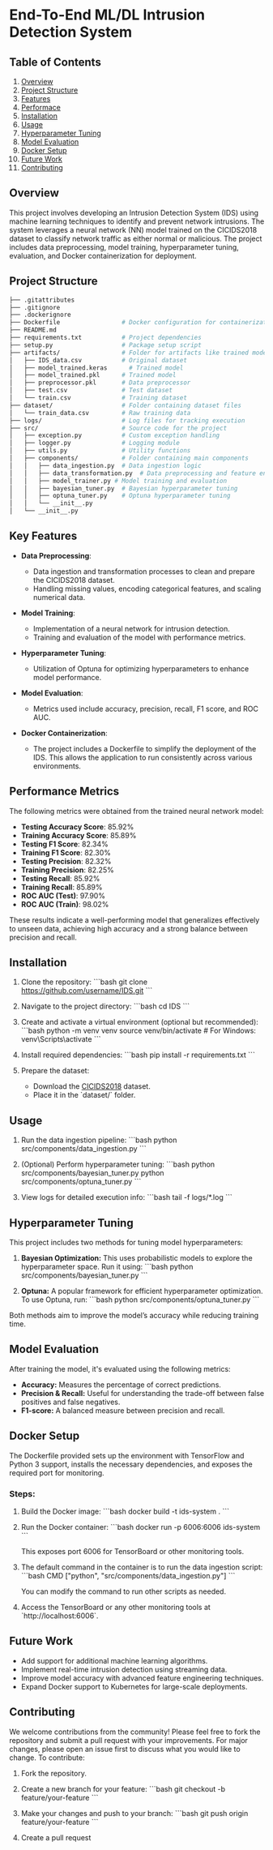 # End-To-End ML/DL Intrusion Detection System

## Table of Contents
1. [Overview](#overview)
2. [Project Structure](#project-structure)
3. [Features](#key-features)
4. [Performace](#performance-metrics)
5. [Installation](#installation)
6. [Usage](#usage)
7. [Hyperparameter Tuning](#hyperparameter-tuning)
8. [Model Evaluation](#model-evaluation)
9. [Docker Setup](#docker-setup)
10. [Future Work](#future-work)
11. [Contributing](#contributing)


## Overview

This project involves developing an Intrusion Detection System (IDS) using machine learning techniques to identify and prevent network intrusions. The system leverages a neural network (NN) model trained on the CICIDS2018 dataset to classify network traffic as either normal or malicious. The project includes data preprocessing, model training, hyperparameter tuning, evaluation, and Docker containerization for deployment.

## Project Structure
``` bash
├── .gitattributes
├── .gitignore
├── .dockerignore
├── Dockerfile                 # Docker configuration for containerization
├── README.md
├── requirements.txt           # Project dependencies
├── setup.py                   # Package setup script
├── artifacts/                 # Folder for artifacts like trained models and preprocessed data
│   ├── IDS_data.csv           # Original dataset
│   ├── model_trained.keras      # Trained model
│   ├── model_trained.pkl      # Trained model
│   ├── preprocessor.pkl       # Data preprocessor
│   ├── test.csv               # Test dataset
│   └── train.csv              # Training dataset
├── dataset/                   # Folder containing dataset files
│   └── train_data.csv         # Raw training data
├── logs/                      # Log files for tracking execution 
├── src/                       # Source code for the project
│   ├── exception.py           # Custom exception handling
│   ├── logger.py              # Logging module
│   ├── utils.py               # Utility functions
│   ├── components/            # Folder containing main components
│   │   ├── data_ingestion.py  # Data ingestion logic
│   │   ├── data_transformation.py  # Data preprocessing and feature engineering
│   │   ├── model_trainer.py # Model training and evaluation
│   │   ├── bayesian_tuner.py  # Bayesian hyperparameter tuning
│   │   ├── optuna_tuner.py    # Optuna hyperparameter tuning
│   │   └── __init__.py
│   └── __init__.py
```



## Key Features

- **Data Preprocessing**: 
  - Data ingestion and transformation processes to clean and prepare the CICIDS2018 dataset.
  - Handling missing values, encoding categorical features, and scaling numerical data.
  
- **Model Training**:
  - Implementation of a neural network for intrusion detection.
  - Training and evaluation of the model with performance metrics.

- **Hyperparameter Tuning**:
  - Utilization of Optuna for optimizing hyperparameters to enhance model performance.

- **Model Evaluation**:
  - Metrics used include accuracy, precision, recall, F1 score, and ROC AUC.

- **Docker Containerization**:
  - The project includes a Dockerfile to simplify the deployment of the IDS. This allows the application to run consistently across various environments.

## Performance Metrics

The following metrics were obtained from the trained neural network model:

- **Testing Accuracy Score**: 85.92%
- **Training Accuracy Score**: 85.89%
- **Testing F1 Score**: 82.34%
- **Training F1 Score**: 82.30%
- **Testing Precision**: 82.32%
- **Training Precision**: 82.25%
- **Testing Recall**: 85.92%
- **Training Recall**: 85.89%
- **ROC AUC (Test)**: 97.90%
- **ROC AUC (Train)**: 98.02%

These results indicate a well-performing model that generalizes effectively to unseen data, achieving high accuracy and a strong balance between precision and recall.


## Installation

1. Clone the repository:
   \`\`\`bash
   git clone https://github.com/username/IDS.git
   \`\`\`

2. Navigate to the project directory:
   \`\`\`bash
   cd IDS
   \`\`\`

3. Create and activate a virtual environment (optional but recommended):
   \`\`\`bash
   python -m venv venv
   source venv/bin/activate   # For Windows: venv\Scripts\activate
   \`\`\`

4. Install required dependencies:
   \`\`\`bash
   pip install -r requirements.txt
   \`\`\`

5. Prepare the dataset:
   - Download the [CICIDS2018](https://www.unb.ca/cic/datasets/ids-2018.html) dataset.
   - Place it in the \`dataset/\` folder.

## Usage

1. Run the data ingestion pipeline:
   \`\`\`bash
   python src/components/data_ingestion.py
   \`\`\`

2. (Optional) Perform hyperparameter tuning:
   \`\`\`bash
   python src/components/bayesian_tuner.py
   python src/components/optuna_tuner.py
   \`\`\`

3. View logs for detailed execution info:
   \`\`\`bash
   tail -f logs/*.log
   \`\`\`

## Hyperparameter Tuning

This project includes two methods for tuning model hyperparameters:

1. **Bayesian Optimization:** This uses probabilistic models to explore the hyperparameter space. Run it using:
   \`\`\`bash
   python src/components/bayesian_tuner.py
   \`\`\`

2. **Optuna:** A popular framework for efficient hyperparameter optimization. To use Optuna, run:
   \`\`\`bash
   python src/components/optuna_tuner.py
   \`\`\`

Both methods aim to improve the model’s accuracy while reducing training time.

## Model Evaluation

After training the model, it's evaluated using the following metrics:

- **Accuracy:** Measures the percentage of correct predictions.
- **Precision & Recall:** Useful for understanding the trade-off between false positives and false negatives.
- **F1-score:** A balanced measure between precision and recall.

## Docker Setup

The Dockerfile provided sets up the environment with TensorFlow and Python 3 support, installs the necessary dependencies, and exposes the required port for monitoring.

### Steps:

1. Build the Docker image:
   \`\`\`bash
   docker build -t ids-system .
   \`\`\`

2. Run the Docker container:
   \`\`\`bash
   docker run -p 6006:6006 ids-system
   \`\`\`

   This exposes port 6006 for TensorBoard or other monitoring tools.

3. The default command in the container is to run the data ingestion script:
   \`\`\`bash
   CMD ["python", "src/components/data_ingestion.py"]
   \`\`\`

   You can modify the command to run other scripts as needed.

4. Access the TensorBoard or any other monitoring tools at \`http://localhost:6006\`.

## Future Work

- Add support for additional machine learning algorithms.
- Implement real-time intrusion detection using streaming data.
- Improve model accuracy with advanced feature engineering techniques.
- Expand Docker support to Kubernetes for large-scale deployments.

## Contributing

We welcome contributions from the community! Please feel free to fork the repository and submit a pull request with your improvements. For major changes, please open an issue first to discuss what you would like to change.
To contribute:

1. Fork the repository.
2. Create a new branch for your feature:
   \`\`\`bash
   git checkout -b feature/your-feature
   \`\`\`

3. Make your changes and push to your branch:
   \`\`\`bash
   git push origin feature/your-feature
   \`\`\`

4. Create a pull request
